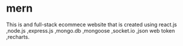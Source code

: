 # mern
This is and full-stack ecommece website that is created using react.js ,node.js ,express.js ,mongo.db ,mongoose ,socket.io ,json web token ,recharts.
